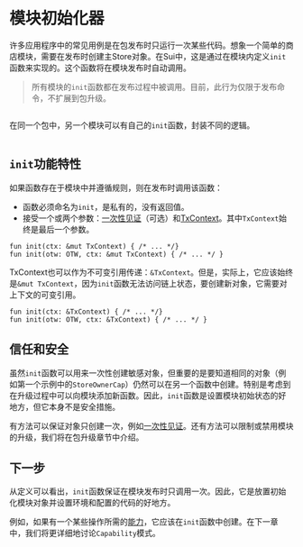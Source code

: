 # 模块初始化器

许多应用程序中的常见用例是在包发布时只运行一次某些代码。想象一个简单的商店模块，需要在发布时创建主Store对象。在Sui中，这是通过在模块内定义`init`函数来实现的。这个函数将在模块发布时自动调用。

> 所有模块的`init`函数都在发布过程中被调用。目前，此行为仅限于发布命令，不扩展到包升级。
>
> <!-- [package upgrades]() -->

```move file=packages/samples/sources/programmability/module-initializer.move anchor=main

```

在同一个包中，另一个模块可以有自己的`init`函数，封装不同的逻辑。

```move file=packages/samples/sources/programmability/module-initializer-2.move anchor=other

```

## `init`功能特性

如果函数存在于模块中并遵循规则，则在发布时调用该函数：

- 函数必须命名为`init`，是私有的，没有返回值。
- 接受一个或两个参数：[一次性见证](./one-time-witness)（可选）和[TxContext](./transaction-context)。其中`TxContext`始终是最后一个参数。

```move
fun init(ctx: &mut TxContext) { /* ... */}
fun init(otw: OTW, ctx: &mut TxContext) { /* ... */ }
```

TxContext也可以作为不可变引用传递：`&TxContext`。但是，实际上，它应该始终是`&mut TxContext`，因为`init`函数无法访问链上状态，要创建新对象，它需要对上下文的可变引用。

```move
fun init(ctx: &TxContext) { /* ... */}
fun init(otw: OTW, ctx: &TxContext) { /* ... */ }
```

## 信任和安全

虽然`init`函数可以用来一次性创建敏感对象，但重要的是要知道相同的对象（例如第一个示例中的`StoreOwnerCap`）仍然可以在另一个函数中创建。特别是考虑到在升级过程中可以向模块添加新函数。因此，`init`函数是设置模块初始状态的好地方，但它本身不是安全措施。

有方法可以保证对象只创建一次，例如[一次性见证](./one-time-witness)。还有方法可以限制或禁用模块的升级，我们将在包升级章节中介绍。

## 下一步

从定义可以看出，`init`函数保证在模块发布时只调用一次。因此，它是放置初始化模块对象并设置环境和配置的代码的好地方。

例如，如果有一个某些操作所需的[能力](./capability)，它应该在`init`函数中创建。在下一章中，我们将更详细地讨论`Capability`模式。